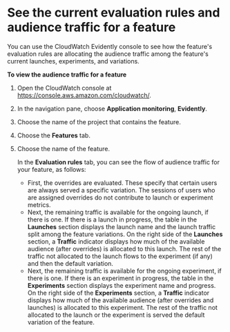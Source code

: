 # See the current evaluation rules and audience traffic for a feature<a name="CloudWatch-Evidently-featuretraffic"></a>

You can use the CloudWatch Evidently console to see how the feature's evaluation rules are allocating the audience traffic among the feature's current launches, experiments, and variations\.

**To view the audience traffic for a feature**

1. Open the CloudWatch console at [https://console\.aws\.amazon\.com/cloudwatch/](https://console.aws.amazon.com/cloudwatch/)\.

1. In the navigation pane, choose **Application monitoring**, **Evidently**\.

1. Choose the name of the project that contains the feature\.

1. Choose the **Features** tab\.

1. Choose the name of the feature\.

   In the **Evaluation rules** tab, you can see the flow of audience traffic for your feature, as follows:
   + First, the overrides are evaluated\. These specify that certain users are always served a specific variation\. The sessions of users who are assigned overrides do not contribute to launch or experiment metrics\.
   + Next, the remaining traffic is available for the ongoing launch, if there is one\. If there is a launch in progress, the table in the **Launches** section displays the launch name and the launch traffic split among the feature variations\. On the right side of the **Launches** section, a **Traffic** indicator displays how much of the available audience \(after overrides\) is allocated to this launch\. The rest of the traffic not allocated to the launch flows to the experiment \(if any\) and then the default variation\.
   + Next, the remaining traffic is available for the ongoing experiment, if there is one\. If there is an experiment in progress, the table in the **Experiments** section displays the experiment name and progress\. On the right side of the **Experiments** section, a **Traffic** indicator displays how much of the available audience \(after overrides and launches\) is allocated to this experiment\. The rest of the traffic not allocated to the launch or the experiment is served the default variation of the feature\.